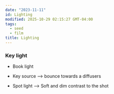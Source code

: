 ```yaml
---
date: "2023-11-11"
id: Lighting
modified: 2025-10-29 02:15:27 GMT-04:00
tags:
  - seed
  - film
title: Lighting
---
```


### Key light

- Book light

- Key source --> bounce towards a diffusers

- Spot light --> Soft and dim contrast to the shot
